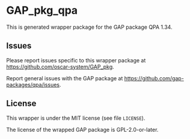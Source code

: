 # GAP_pkg_qpa

This is generated wrapper package for the GAP package QPA 1.34.

## Issues

Please report issues specific to this wrapper package at <https://github.com/oscar-system/GAP_pkg>.

Report general issues with the GAP package at <https://github.com/gap-packages/qpa/issues>.

## License

This wrapper is under the MIT license (see file `LICENSE`).

The license of the wrapped GAP package is GPL-2.0-or-later.

